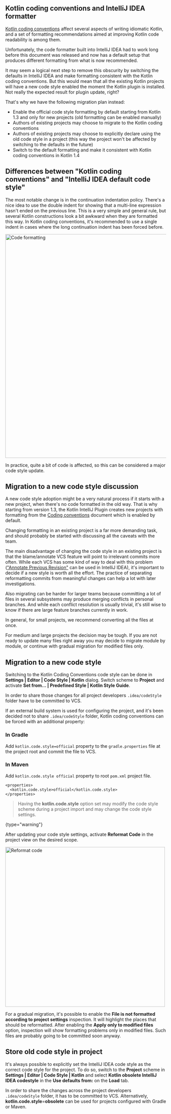 [//]: # (title: Migrate to Kotlin code style)

## Kotlin coding conventions and IntelliJ IDEA formatter

[Kotlin coding conventions](coding-conventions.md) affect several aspects of writing idiomatic Kotlin, and a set of
formatting recommendations aimed at improving Kotlin code readability is among them. 

Unfortunately, the code formatter built into IntelliJ IDEA had to work long before this document was released and now
has a default setup that produces different formatting from what is now recommended.

It may seem a logical next step to remove this obscurity by switching the defaults in IntelliJ IDEA and make formatting
consistent with the Kotlin coding conventions. But this would mean that all the existing Kotlin projects will have a new
code style enabled the moment the Kotlin plugin is installed. Not really the expected result for plugin update, right? 

That's why we have the following migration plan instead:

* Enable the official code style formatting by default starting from Kotlin 1.3 and only for new projects (old formatting
can be enabled manually)
* Authors of existing projects may choose to migrate to the Kotlin coding conventions
* Authors of existing projects may choose to explicitly declare using the old code style in a project (this way the project
won't be affected by switching to the defaults in the future)
* Switch to the default formatting and make it consistent with Kotlin coding conventions in Kotlin 1.4

## Differences between "Kotlin coding conventions" and "IntelliJ IDEA default code style"

The most notable change is in the continuation indentation policy. There's a nice idea to use the double indent for showing
that a multi-line expression hasn't ended on the previous line. This is a very simple and general rule, but several Kotlin
constructions look a bit awkward when they are formatted this way. In Kotlin coding conventions, it's recommended to use
a single indent in cases where the long continuation indent has been forced before.

<img src="code-formatting-diff.png" alt="Code formatting" width="700"/>

In practice, quite a bit of code is affected, so this can be considered a major code style update.

## Migration to a new code style discussion

A new code style adoption might be a very natural process if it starts with a new project, when there's no code formatted
in the old way. That is why starting from version 1.3, the Kotlin IntelliJ Plugin creates new projects with formatting from
the [Coding conventions](coding-conventions.md) document which is enabled by default.

Changing formatting in an existing project is a far more demanding task, and should probably be started with discussing
all the caveats with the team.

The main disadvantage of changing the code style in an existing project is that the blame/annotate VCS feature will point
to irrelevant commits more often. While each VCS has some kind of way to deal with this problem
(["Annotate Previous Revision"](https://www.jetbrains.com/help/idea/investigate-changes.html) can be used in IntelliJ IDEA),
it's important to decide if a new style is worth all the effort. The practice of separating reformatting commits from
meaningful changes can help a lot with later investigations. 

Also migrating can be harder for larger teams because committing a lot of files in several subsystems may produce merging
conflicts in personal branches. And while each conflict resolution is usually trivial, it's still wise to know if there are
large feature branches currently in work.

In general, for small projects, we recommend converting all the files at once.

For medium and large projects the decision may be tough. If you are not ready to update many files right away you may
decide to migrate module by module, or continue with gradual migration for modified files only.

## Migration to a new code style

Switching to the Kotlin Coding Conventions code style can be done in __Settings | Editor | Code Style | Kotlin__
dialog. Switch scheme to __Project__ and activate __Set from... | Predefined Style | Kotlin Style Guide__.

In order to share those changes for all project developers `.idea/codeStyle` folder have to be committed to VCS.

If an external build system is used for configuring the project, and it's been decided not to share `.idea/codeStyle` folder,
Kotlin coding conventions can be forced with an additional property:

### In Gradle

Add `kotlin.code.style=official` property to the `gradle.properties` file at the project root and commit the file to VCS. 

### In Maven

Add `kotlin.code.style official` property to root `pom.xml` project file. 

```
<properties>
  <kotlin.code.style>official</kotlin.code.style>
</properties>
```

>Having the **kotlin.code.style** option set may modify the code style scheme during a project import and may change
>the code style settings.
>
{type="warning"}

After updating your code style settings, activate __Reformat Code__ in the project view on the desired scope.

<img src="reformat-code.png" alt="Reformat code" width="500"/>

For a gradual migration, it's possible to enable the **File is not formatted according to project settings** inspection.
It will highlight the places that should be reformatted. After enabling the **Apply only to modified files** option,
inspection will show formatting problems only in modified files. Such files are probably going to be committed soon anyway.

## Store old code style in project

It's always possible to explicitly set the IntelliJ IDEA code style as the correct code style for the project.
To do so, switch to the **Project** scheme in **Settings | Editor | Code Style | Kotlin** and select
**Kotlin obsolete IntelliJ IDEA codestyle** in the **Use defaults from:** on the **Load** tab.

In order to share the changes across the project developers `.idea/codeStyle` folder, it has to be committed to VCS.
Alternatively, **kotlin.code.style**=**obsolete** can be used for projects configured with Gradle or Maven.
